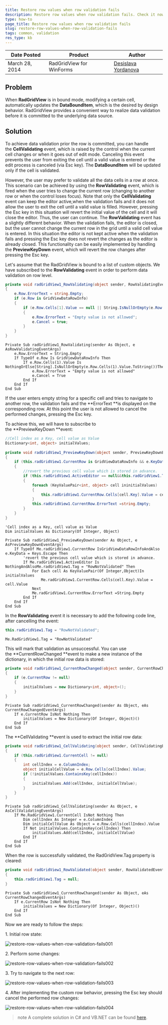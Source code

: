 ```yaml
---
title: Restore row values when row validation fails
description: Restore row values when row validation fails. Check it now!
type: how-to
page_title: Restore row values when row validation fails
slug: restore-row-values-when-row-validation-fails
tags: common, validation
res_type: kb
---
```


|Date Posted|Product|Author|
|----|----|----|
|March 28, 2014|RadGridView for WinForms|[Desislava Yordanova](https://www.telerik.com/blogs/author/desislava-yordanova)|

## Problem
 
When **RadGridView** is in bound mode, modifying a certain cell, automatically updates the **DataBoundItem**, which is the desired by design behavior. RadGridView provides a convenient way to realize data validation before it is committed to the underlying data source.  
   
## Solution  
   
To achieve data validation prior the row is committed, you can handle the **CellValidating** event, which is raised by the control when the current cell changes or when it goes out of edit mode. Canceling this event prevents the user from exiting the cell until a valid value is entered or the edit process is canceled (via Esc key). The **DataBoundItem** will be updated only if the cell is validated.   
   
However, the user may prefer to validate all the data cells in a row at once. This scenario can be achieved by using the **RowValidating** event, which is fired when the user tries to change the current row (changing to another row or when the control loses focus). Note that only the **CellValidating** event can keep the editor active,when the validation fails and it does not allow the user to exit the cell until a valid value is filled. However, pressing the Esc key in this situation will revert the initial value of the cell and it will close the editor. Thus, the user can continue. The **RowValidating** event has a slightly different behavior. When the validation fails, the editor is closed, but the user cannot change the current row in the grid until a valid cell value is entered. In this situation the editor is not kept active when the validation fails and pressing the Esc key does not revert the changes as the editor is already closed. This functionality can be easily implemented by handling the **PreviewKeyDown** event, which will revert the row changes after pressing the Esc key.   
   
Let's assume that the RadGridView is bound to a list of custom objects. We have subscribed to the **RowValidating** event in order to perform data validation on row level.
 
````C#
private void radGridView1_RowValidating(object sender, RowValidatingEventArgs e)
{
    e.Row.ErrorText = string.Empty;
    if (e.Row is GridViewDataRowInfo)
    {
        if (e.Row.Cells[1].Value == null || String.IsNullOrEmpty(e.Row.Cells[1].Value.ToString()))
        {
            e.Row.ErrorText = "Empty value is not allowed";
            e.Cancel = true;
        }
    }
}

````
````VB.NET
Private Sub radGridView1_RowValidating(sender As Object, e AsRowValidatingEventArgs)
    e.Row.ErrorText = String.Empty
    If TypeOf e.Row Is GridViewDataRowInfo Then
        If e.Row.Cells(1).Value Is NothingOrElse[String].IsNullOrEmpty(e.Row.Cells(1).Value.ToString())Then
            e.Row.ErrorText = "Empty value is not allowed"
            e.Cancel = True
        End If
    End If
End Sub

````

If the user enters empty string for a specific cell and tries to navigate to another row, the validation fails and the **ErrorText **is displayed on the corresponding row. At this point the user is not allowed to cancel the performed changes, pressing the Esc key.   
   
To achieve this, we will have to subscribe to the **PreviewKeyDown **event:

````C#
//Cell index as a Key, cell value as Value
Dictionary<int, object> initialValues;
  
private void radGridView1_PreviewKeyDown(object sender, PreviewKeyDownEventArgs e)
{
    if (this.radGridView1.CurrentRow is GridViewDataRowInfo && e.KeyData == Keys.Escape)
    {
        //revert the previous cell value which is stored in advance.
        if (this.radGridView1.ActiveEditor == null&&this.radGridView1.Tag == "RowNotValidated")
        {
            foreach (KeyValuePair<int, object> cell ininitialValues)
            {
                this.radGridView1.CurrentRow.Cells[cell.Key].Value = cell.Value;
            }
            this.radGridView1.CurrentRow.ErrorText =string.Empty;
        }
    }
}

````
````VB.NET
'Cell index as a Key, cell value as Value
Dim initialValues As Dictionary(Of Integer, Object)
  
Private Sub radGridView1_PreviewKeyDown(sender As Object, e AsPreviewKeyDownEventArgs)
    If TypeOf Me.radGridView1.CurrentRow IsGridViewDataRowInfoAndAlso e.KeyData = Keys.Escape Then
        'revert the previous cell value which is stored in advance.
        If Me.radGridView1.ActiveEditor Is NothingAndAlsoMe.radGridView1.Tag = "RowNotValidated" Then
            For Each cell As KeyValuePair(Of Integer,Object)In initialValues
                Me.radGridView1.CurrentRow.Cells(cell.Key).Value = cell.Value
            Next
            Me.radGridView1.CurrentRow.ErrorText =String.Empty
        End If
    End If
End Sub

````
   
In the **RowValidating** event it is necessary to add the following code line, after cancelling the event:   
   
````C#
this.radGridView1.Tag = "RowNotValidated";

````
````VB.NET
Me.RadGridView1.Tag = "RowNotValidated"

````  
 
This will mark that validation as unsuccessful. You can use the **CurrentRowChanged **event to make a new instance of the dictionary, in which the initial row data is stored:
  
````C#
private void radGridView1_CurrentRowChanged(object sender, CurrentRowChangedEventArgs e)
{
    if (e.CurrentRow != null)
    {
        initialValues = new Dictionary<int, object>();
    }
}

````
````VB.NET
Private Sub radGridView1_CurrentRowChanged(sender As Object, eAs CurrentRowChangedEventArgs)
    If e.CurrentRow IsNot Nothing Then
        initialValues = New Dictionary(Of Integer, Object)()
    End If
End Sub

```` 
 
The **CellValidating **event is used to extract the initial row data:
 
````C#
private void radGridView1_CellValidating(object sender, CellValidatingEventArgs e)
{
    if (this.radGridView1.CurrentCell != null)
    {
        int cellIndex = e.ColumnIndex;
        object initialCellValue = e.Row.Cells[cellIndex].Value;
        if (!initialValues.ContainsKey(cellIndex))
        {
            initialValues.Add(cellIndex, initialCellValue);
        }
    }
}

````
````VB.NET
Private Sub radGridView1_CellValidating(sender As Object, e AsCellValidatingEventArgs)
    If Me.RadGridView1.CurrentCell IsNot Nothing Then
        Dim cellIndex As Integer = e.ColumnIndex
        Dim initialCellValue As Object = e.Row.Cells(cellIndex).Value
        If Not initialValues.ContainsKey(cellIndex) Then
            initialValues.Add(cellIndex, initialCellValue)
        End If
    End If
End Sub

````

When the row is successfully validated, the RadGridView.Tag property is cleared:

````C#
private void radGridView1_RowValidated(object sender, RowValidatedEventArgs e)
{
    this.radGridView1.Tag = null;
}

````
````VB.NET
Private Sub radGridView1_CurrentRowChanged(sender As Object, eAs CurrentRowChangedEventArgs)
    If e.CurrentRow IsNot Nothing Then
        initialValues = New Dictionary(Of Integer, Object)()
    End If
End Sub

````

Now we are ready to follow the steps:

1\. Initial row state:

![restore-row-values-when-row-validation-fails001](images/restore-row-values-when-row-validation-fails001.png)

2\. Perform some changes:

![restore-row-values-when-row-validation-fails002](images/restore-row-values-when-row-validation-fails002.png)

3\. Try to navigate to the next row:

![restore-row-values-when-row-validation-fails003](images/restore-row-values-when-row-validation-fails003.png)

4\. After implementing the custom row behavior, pressing the Esc key should cancel the performed row changes:

![restore-row-values-when-row-validation-fails004](images/restore-row-values-when-row-validation-fails004.png)

>note A complete solution in C# and VB.NET can be found [here](https://github.com/telerik/winforms-sdk/tree/master/GridView/RestoreRowValues).



